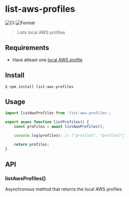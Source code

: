 # list-aws-profiles

![CI](https://github.com/SimonJang/list-aws-profiles/workflows/CI/badge.svg) ![Format](https://github.com/SimonJang/list-aws-profiles/workflows/Format/badge.svg)

> Lists local AWS profiles

## Requirements

-   Have atleast one [local AWS profile](https://docs.aws.amazon.com/cli/latest/userguide/cli-configure-files.html)

## Install

```
$ npm install list-aws-profiles
```

## Usage

```js
import listAwsProfiles from 'list-aws-profiles';

export async function listProfiles() {
	const profiles = await listAwsProfiles();

	console.log(profiles); // ["profile1", "profile2"]

	return profiles;
}
```

## API

### listAwsProfiles()

Asynchronous method that returns the local AWS profiles

